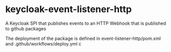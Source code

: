 # keycloak-event-listener-http

A Keycloak SPI that publishes events to an HTTP Webhook that is published to github packages

The deployment of the package is defined in event-listener-http/pom.xml and .github/workflows/deploy.yml
c